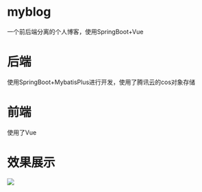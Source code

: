 # myblog
一个前后端分离的个人博客，使用SpringBoot+Vue

# 后端
使用SpringBoot+MybatisPlus进行开发，使用了腾讯云的cos对象存储

# 前端
使用了Vue

# 效果展示
![](https://myblog-1313287673.cos.ap-chongqing.myqcloud.com/myblog/essay/info/2022_08_19_13_42_03_QQ%E5%9B%BE%E7%89%8720220819133231.png)
